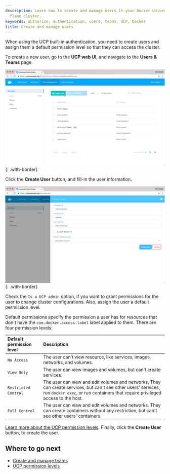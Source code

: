 ```yaml
---
description: Learn how to create and manage users in your Docker Universal Control
  Plane cluster.
keywords: authorize, authentication, users, teams, UCP, Docker
title: Create and manage users
---
```


When using the UCP built-in authentication, you need to create users and
assign them a default permission level so that they can access the
cluster.

To create a new user, go to the **UCP web UI**, and navigate to the
**Users & Teams** page.

![](../../images/create-users-1.png){: .with-border}

Click the **Create User** button, and fill-in the user information.

![](../../images/create-users-2.png){: .with-border}

Check the `Is a UCP admin` option, if you want to grant permissions for the
user to change cluster configurations. Also, assign the user a default
permission level.

Default permissions specify the permission a user has for resources that don't
have the `com.docker.access.label` label applied to them. There are four
permission levels:

| Default permission level | Description                                                                                                                                                                                     |
|:-------------------------|:------------------------------------------------------------------------------------------------------------------------------------------------------------------------------------------------|
| `No Access`              | The user can't view resource, like services, images, networks, and volumes.                                                                                                                     |
| `View Only`              | The user can view images and volumes, but can't create services.                                                                                                                                |
| `Restricted Control`     | The user can view and edit volumes and networks. They can create services, but can't see other users' services, run `docker exec`, or run containers that require privileged access to the host. |
| `Full Control`           | The user can view and edit volumes and networks. They can create containers without any restriction, but can't see other users' containers.                                                      |

[Learn more about the UCP permission levels](permission-levels.md). Finally,
click the **Create User** button, to create the user.

## Where to go next

* [Create and manage teams](create-and-manage-teams.md)
* [UCP permission levels](permission-levels.md)
